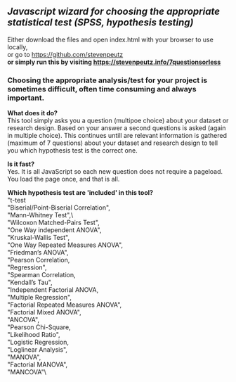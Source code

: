 ## *Javascript wizard for choosing the appropriate statistical test (SPSS, hypothesis testing)*

Either download the files and open index.html with your browser to use locally,  
or go to https://github.com/stevenpeutz  
**or simply run this by visiting https://stevenpeutz.info/7questionsorless**


### Choosing the appropriate analysis/test for your project is sometimes difficult, often time consuming and always important.




**What does it do?**\
This tool simply asks you a question (multipoe choice) about your dataset or research design. Based on your answer a second questions is asked (again in multiple choice). This continues untill are relevant information is gathered (maximum of 7 questions) about your dataset and research design to tell you which hypothesis test is the correct one. 

**Is it fast?**  
Yes. It is all JavaScript so each new question does not require a pageload. You load the page once, and that is all.

**Which hypothesis test are 'included' in this tool?**\
"t-test\
"Biserial/Point-Biserial Correlation",\
"Mann-Whitney Test",\  
"Wilcoxon Matched-Pairs Test",\
"One Way independent ANOVA",\
"Kruskal-Wallis Test",\
"One Way Repeated Measures ANOVA",\
"Friedman’s ANOVA",\
"Pearson Correlation,\
"Regression",\
"Spearman Correlation,\
"Kendall’s Tau",\
"Independent Factorial ANOVA,\
"Multiple Regression",\
"Factorial Repeated Measures ANOVA",\
"Factorial Mixed ANOVA",\
"ANCOVA",\
"Pearson Chi-Square,\
"Likelihood Ratio",\
"Logistic Regression,\
"Loglinear Analysis",\
"MANOVA",\
"Factorial MANOVA",\
"MANCOVA"\
